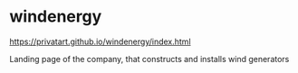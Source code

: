 # windenergy

https://privatart.github.io/windenergy/index.html

Landing page of the company, that constructs and installs wind generators
